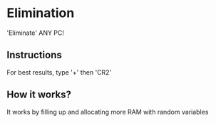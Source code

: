 # Elimination
'Eliminate' ANY PC!

## Instructions
For best results, type '+' then 'CR2'

## How it works?
It works by filling up and allocating more RAM with random variables
